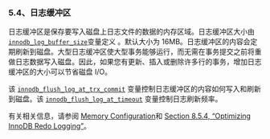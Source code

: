 ### 5.4、日志缓冲区

日志缓冲区是保存要写入磁盘上日志文件的数据的内存区域。日志缓冲区大小由[`innodb_log_buffer_size`](https://dev.mysql.com/doc/refman/5.7/en/innodb-parameters.html#sysvar_innodb_log_buffer_size)变量定义 。默认大小为 16MB。日志缓冲区的内容会定期刷新到磁盘。大型日志缓冲区使大型事务能够运行，而无需在事务提交之前将重做日志数据写入磁盘。因此，如果您有更新、插入或删除许多行的事务，增加日志缓冲区的大小可以节省磁盘 I/O。

该 [`innodb_flush_log_at_trx_commit`](https://dev.mysql.com/doc/refman/5.7/en/innodb-parameters.html#sysvar_innodb_flush_log_at_trx_commit) 变量控制日志缓冲区的内容如何写入和刷新到磁盘。该 [`innodb_flush_log_at_timeout`](https://dev.mysql.com/doc/refman/5.7/en/innodb-parameters.html#sysvar_innodb_flush_log_at_timeout) 变量控制日志刷新频率。

有关相关信息，请参阅 [Memory Configuration](https://dev.mysql.com/doc/refman/5.7/en/innodb-init-startup-configuration.html#innodb-startup-memory-configuration)和 [Section 8.5.4, “Optimizing InnoDB Redo Logging”](https://dev.mysql.com/doc/refman/5.7/en/optimizing-innodb-logging.html)。